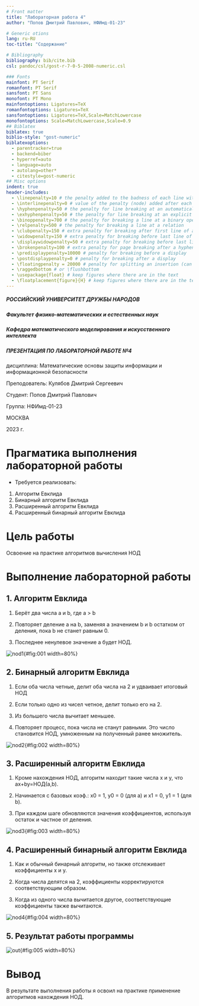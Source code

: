 ```yaml
---
# Front matter
title: "Лабораторная работа 4"
author: "Попов Дмитрий Павлович, НФИмд-01-23"

# Generic otions
lang: ru-RU
toc-title: "Содержание"

# Bibliography
bibliography: bib/cite.bib
csl: pandoc/csl/gost-r-7-0-5-2008-numeric.csl

### Fonts
mainfont: PT Serif
romanfont: PT Serif
sansfont: PT Sans
monofont: PT Mono
mainfontoptions: Ligatures=TeX
romanfontoptions: Ligatures=TeX
sansfontoptions: Ligatures=TeX,Scale=MatchLowercase
monofontoptions: Scale=MatchLowercase,Scale=0.9
## Biblatex
biblatex: true
biblio-style: "gost-numeric"
biblatexoptions:
  - parentracker=true
  - backend=biber
  - hyperref=auto
  - language=auto
  - autolang=other*
  - citestyle=gost-numeric
## Misc options
indent: true
header-includes:
  - \linepenalty=10 # the penalty added to the badness of each line within a paragraph (no associated penalty node) Increasing the value makes tex try to have fewer lines in the paragraph.
  - \interlinepenalty=0 # value of the penalty (node) added after each line of a paragraph.
  - \hyphenpenalty=50 # the penalty for line breaking at an automatically inserted hyphen
  - \exhyphenpenalty=50 # the penalty for line breaking at an explicit hyphen
  - \binoppenalty=700 # the penalty for breaking a line at a binary operator
  - \relpenalty=500 # the penalty for breaking a line at a relation
  - \clubpenalty=150 # extra penalty for breaking after first line of a paragraph
  - \widowpenalty=150 # extra penalty for breaking before last line of a paragraph
  - \displaywidowpenalty=50 # extra penalty for breaking before last line before a display math
  - \brokenpenalty=100 # extra penalty for page breaking after a hyphenated line
  - \predisplaypenalty=10000 # penalty for breaking before a display
  - \postdisplaypenalty=0 # penalty for breaking after a display
  - \floatingpenalty = 20000 # penalty for splitting an insertion (can only be split footnote in standard LaTeX)
  - \raggedbottom # or \flushbottom
  - \usepackage{float} # keep figures where there are in the text
  - \floatplacement{figure}{H} # keep figures where there are in the text
---
```


##### РОССИЙСКИЙ УНИВЕРСИТЕТ ДРУЖБЫ НАРОДОВ
##### Факультет физико-математических и естественных наук  
##### Кафедра математического моделирования и искусственного интеллекта 
##### ПРЕЗЕНТАЦИЯ ПО ЛАБОРАТОРНОЙ РАБОТЕ №4

дисциплина: Математические основы защиты информации и информационной безопасности

Преподователь: Кулябов Дмитрий Сергеевич

Cтудент: Попов Дмитрий Павлович

Группа: НФИмд-01-23

МОСКВА

2023 г.

# **Прагматика выполнения лабораторной работы**

- Требуется реализовать:

1. Алгоритм Евклида
2. Бинарный алгоритм Евклида
3. Расширенный алгоритм Евклида
4. Расширенный бинарный алгоритм Евклида


# **Цель работы**

Освоение на практике алгоритмов вычисления НОД

# **Выполнение лабораторной работы**


## 1. Алгоритм Евклида

1. Берёт два числа a и b, где a > b

2. Повторяет деление a на b, заменяя a значением b и b остатком от деления, пока b не станет равным 0.

3. Последнее ненулевое значение a будет НОД.

![nod1](screenshots/img1.png){#fig:001 width=80%}

## 2. Бинарный алгоритм Евклида

1. Если оба числа четные, делит оба числа на 2 и удваивает итоговый НОД

2. Если только одно из чисел четное, делит только его на 2.

3. Из большего числа вычитает меньшее.

4. Повторяет процесс, пока числа не станут равными. Это число становится НОД, умноженным на полученный ранее множитель.

![nod2](screenshots/img2.png){#fig:002 width=80%}

## 3. Расширенный алгоритм Евклида

1. Кроме нахождения НОД, алгоритм находит такие числа x и y, что ax+by=НОД(a,b).

2. Начинается с базовых коэф.: x0 = 1, y0 = 0 (для а) и x1 = 0, y1 = 1 (для b).

3. При каждом шаге обновляются значения коэффициентов, используя остаток и частное от деления.

![nod3](screenshots/img3.png){#fig:003 width=80%}

## 4. Расширенный бинарный алгоритм Евклида

1. Как и обычный бинарный алгоритм, но также отслеживает коэффициенты x и y.

2. Когда числа делятся на 2, коэффициенты корректируются соответствующим образом.

3. Когда из одного числа вычитается другое, соответствующие коэффициенты также вычитаются.

![nod4](screenshots/img4.png){#fig:004 width=80%}

## 5. Результат работы программы

![out](screenshots/img5.png){#fig:005 width=80%}



# Вывод
В результате выполнения работы я освоил на практике применение алгоритмов нахождения НОД.
